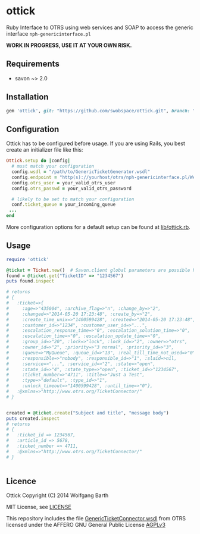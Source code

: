 ottick
======

Ruby Interface to OTRS using web services and SOAP to access the generic interface ```nph-genericinterface.pl```

**WORK IN PROGRESS, USE IT AT YOUR OWN RISK.**

Requirements
------------
* savon ~> 2.0

Installation
------------

```ruby
gem 'ottick', git: "https://github.com/swobspace/ottick.git", branch: "master"
```

Configuration
-------------
Ottick has to be configured before usage. If you are using Rails, you best create
an initializer file like this:

```ruby
Ottick.setup do |config|
  # must match your configuration
  config.wsdl = "/path/to/GenericTicketGenerator.wsdl"
  config.endpoint = "http(s)://yourhost/otrs/nph-genericinterface.pl/Webservice/GenericTicketConnector"
  config.otrs_user = your_valid_otrs_user
  config.otrs_passwd = your_valid_otrs_password

  # likely to be set to match your configuration
  conf.ticket_queue = your_incoming_queue
 ...
end
```
More configuration options for a default setup can be found at [lib/ottick.rb](lib/ottick.rb).

Usage
-----

```ruby
require 'ottick'

@ticket = Ticket.new()  # Savon.client global parameters are possible here
found = @ticket.get("TicketID" => "1234567")
puts found.inspect

# returns
# {
#   :ticket=>{
#     :age=>"435004", :archive_flag=>"n", :change_by=>"2", 
#     :changed=>"2014-05-20 17:23:48", :create_by=>"2", 
#     :create_time_unix=>"1400599428", :created=>"2014-05-20 17:23:48", 
#     :customer_id=>"1234", :customer_user_id=>"...", 
#     :escalation_response_time=>"0", :escalation_solution_time=>"0",
#     :escalation_time=>"0", :escalation_update_time=>"0",
#     :group_id=>"20", :lock=>"lock", :lock_id=>"2", :owner=>"otrs",
#     :owner_id=>"2", :priority=>"3 normal", :priority_id=>"3",
#     :queue=>"MyQueue", :queue_id=>"13", :real_till_time_not_used=>"0",
#     :responsible=>"nobody", :responsible_id=>"1", :slaid=>nil,
#     :service=>"...", :service_id=>"2", :state=>"open",
#     :state_id=>"4", :state_type=>"open", :ticket_id=>"1234567",
#     :ticket_number=>"4711", :title=>"Just a Test",
#     :type=>"default", :type_id=>"1",
#     :unlock_timeout=>"1400599428", :until_time=>"0"},
#   :@xmlns=>"http://www.otrs.org/TicketConnector/"
# }


created = @ticket.create("Subject and title", "message body")
puts created.inspect
# returns
# { 
#   :ticket_id => 1234567,
#   :article_id => 5678,
#   :ticket_number => 4711,
#   :@xmlns=>"http://www.otrs.org/TicketConnector/"
# }
    
```

Licence
-------

Ottick Copyright (C) 2014  Wolfgang Barth

MIT License, see [LICENSE](LICENSE)

This repository includes the file [GenericTicketConnector.wsdl](https://github.com/OTRS/otrs.git/development/webservices/GenericTicketConnector.wsdl) from OTRS licensed under the AFFERO GNU General Public License [AGPLv3](http://www.gnu.org/licenses/agpl-3.0.html)
